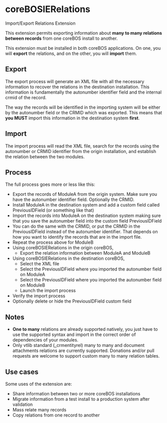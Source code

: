 # coreBOSIERelations
Import/Export Relations Extension

This extension permits exporting information about **many to many relations between records** from one coreBOS install to another.

This extension must be installed in both coreBOS applications. On one, you will **export** the relations, and on the other, you will **import** them.

## Export

The export process will generate an XML file with all the necessary information to recover the relations in the destination installation. This information is fundamentally the autonumber identifier field and the internal crmid of the record.

The way the records will be identified in the importing system will be either by the autonumber field or the CRMID which was exported. This means that **you MUST** import this information in the destination system **first**.

## Import

The import process will read the XML file, search for the records using the autonumber or CRMID identifier from the origin installation, and establish the relation between the two modules.

## Process

The full process goes more or less like this:

  * Export the records of ModuleA from the origin system. Make sure you have the autonumber identifier field. Optionally the CRMID.
  * Install ModuleA in the destination system and add a custom field called PreviousIDField (or something like that)
  * Import the records into ModuleA on the destination system making sure that you save the autonumber field into the custom field PreviousIDField
  * You can do the same with the CRMID, or put the CRMID in the PreviousIDField instead of the autonumber identifier. That depends on how you want to identify the records that are in the import file.
  * Repeat the process above for ModuleB
  * Using coreBOSIERelations in the origin coreBOS,
    * Export the relation information between ModuleA and ModuleB
  * Using coreBOSIERelations in the destination coreBOS,
    * Select the XML file
    * Select the PreviousIDField where you imported the autonumber field on ModuleA
    * Select the PreviousIDField where you imported the autonumber field on ModuleB
    * Launch the import process
  * Verify the import process
  * Optionally delete or hide the PreviousIDField custom field

## Notes

  * **One to many** relations are already supported natively, you just have to use the supported syntax and import in the correct order of dependencies of your modules.
  * Only vtlib standard (_crmentityrel) many to many and document attachments relations are currently supported. Donations and/or pull requests are welcome to support custom many to many relation tables.

## Use cases

Some uses of the extension are:

 - Share information between two or more coreBOS installations
 - Migrate information from a test install to a production system after validation
 - Mass relate many records
 - Copy relations from one record to another


